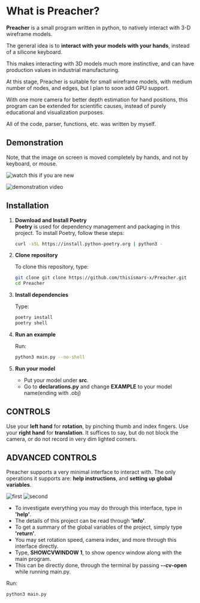 # What is Preacher?

**Preacher** is a small program written in python, to natively interact with 3-D wireframe models.

The general idea is to **interact with your models with your hands**, instead of a silicone keyboard.

This makes interacting with 3D models much more instinctive, and can have production values in industrial manufacturing.

At this stage, Preacher is suitable for small wireframe models, with medium number of nodes, and edges, but I plan to soon add GPU support.

With one more camera for better depth estimation for hand positions, this program can be extended for scientific causes, instead of 
purely educational and visualization purposes.

All of the code, parser, functions, etc. was written by myself.

## Demonstration

Note, that the image on screen is moved completely by hands, and not by keyboard, or mouse.

![watch this if you are new](https://github.com/user-attachments/assets/352a3aee-6438-4d60-845e-b3def6283ece)


![demonstration video](https://github.com/user-attachments/assets/80e0edbf-7d27-41aa-b6ac-6c3a0116d9aa)


## Installation

1. **Download and Install Poetry**  
   **Poetry** is used for dependency management and packaging in this project. To install Poetry, follow these steps:

   ```bash
   curl -sSL https://install.python-poetry.org | python3 -

2. **Clone repository**
   
   To clone this repository, type:

    ```bash
    git clone git clone https://github.com/thisismars-x/Preacher.git
    cd Preacher

3. **Install dependencies**
   
   Type:

    ```bash
    poetry install
    poetry shell

4. **Run an example**
   
   Run:

    ```bash
    python3 main.py --no-shell

5. **Run your model**
   
   - Put your model under **src**.
   - Go to **declarations.py** and change **EXAMPLE** to your model name(ending with .obj)

## CONTROLS

Use your **left hand** for **rotation**, by pinching thumb and index fingers.
Use your **right hand** for **translation**.
It suffices to say, but do not block the camera, or do not record in very dim lighted corners.


## ADVANCED CONTROLS

Preacher supports a very minimal interface to interact with.
The only operations it supports are: **help instructions**, and **setting up global variables**.


![first](./resources/real.png)
![second](./resources/terminal-like.png)

- To investigate everything you may do through this interface, type in **'help'**.
- The details of this project can be read through **'info'**.
- To get a summary of the global variables of the project, simply type **'return'**.
- You may set rotation speed, camera index, and more through this interface directly.
- Type, **SHOWCVWINDOW 1**, to show opencv window along with the main program.
- This can be directly done, through the terminal by passing **--cv-open** while running main.py.

Run:

```bash
python3 main.py
